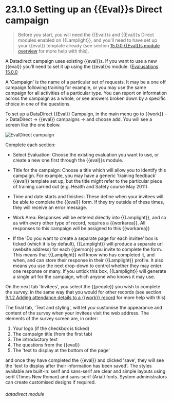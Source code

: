 # 23.1.0    Setting up an {{Eval}}s Direct campaign

> Before you start, you will need the {{Eval}}s and {{Eval}}s Direct modules enabled on {{Lamplight}}, and you'll need to have set up your {{eval}} template already (see section [15.0.0  {{Eval}}s module overview](/help/index/v/{{version}}/p/15.0.0) for more help with this). 

A Datadirect campaign uses existing {{eval}}s.  If you want to use a new {{eval}} you'll need to set it up using the {{eval}}s module.  ([Evalusations 15.0.0](/help/index/v/{{version}}/p/15.0.0)

A 'Campaign' is the name of a particular set of requests.  It may be a one off campaign following training for example, or you may use the same campaign for all activities of a particular type.  You can report on information across the campaign as a whole, or see answers broken down by a specific choice in one of the questions. 

To set up a DataDirect {{Eval}} Campaign, in the main menu go to {{work}} -> DataDirect -> {{eval}} campaigns -> and choose add.  You will see a screen like the one below.

![EvalDirect campaign]({{imgpath}}207a.png)

Complete each section:

* Select Evaluation: Choose the existing evaluation you want to use, or create a new one first through the {{eval}}s module.
* Title for the campaign: Choose a title which will allow you to identify this campaign. For example, you may have a generic 'training feedback' {{eval}} template set up, but the title might refer to the particular piece of training carried out (e.g. Health and Safety course May 2011).
 * Time and date starts and finishes: These define when your invitees will be able to complete the {{eval}} form.  If they try outside of these times, they will receive an error message.
 * Work Area: Responses will be entered directly into {{Lamplight}}, and so as with every other type of record, requires a {{workarea}}.  All responses to this campaign will be assigned to this {{workarea}}
 
 * If the 'Do you want to create a separate page for each invitee' box is ticked (which it is by default), {{Lamplight}} will produce a separate url (website address) for each {{person}} you invite to complete the form. This means that {{Lamplight}} will know who has completed it, and when, and can store their response in their {{Lamplight}} profile. It also means you use the next drop-down to control whether they may enter one response or many. If you untick this box, {{Lamplight}} will generate a single url for the campaign, which anyone who knows it may use.

On the next tab 'Invitees', you select the {{people}} you wish to complete the survey, in the same way that you would for other records (see section [9.1.2  Adding attendance details to a {{work}} record](/help/index/v/{{version}}/p/9.1.2) for more help with this).

The final tab, 'Text and styling', will let you customise the appearance and content of the survey when your invitees visit the web address. The elements of the survey screen are, in order:

  1. Your logo (if the checkbox is ticked)
  2. The campaign title (from the first tab)
  3. The introductory text
  4. The questions from the {{eval}}
  5. The 'text to display at the bottom of the page'

and once they have completed the {{eval}} and clicked 'save', they will see the 'text to display after their information has been saved'. The styles available are built-in: serif and sans-serif are clear and simple layouts using serif (Times New Roman) and sans-serif (Arial) fonts. System administrators can create customised designs if required. 

###### datadirect module

